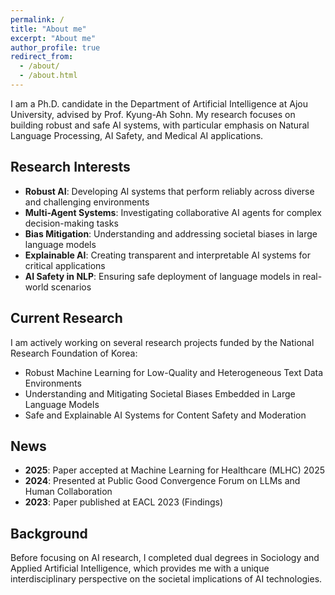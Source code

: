 ```yaml
---
permalink: /
title: "About me"
excerpt: "About me"
author_profile: true
redirect_from: 
  - /about/
  - /about.html
---
```


I am a Ph.D. candidate in the Department of Artificial Intelligence at Ajou University, advised by Prof. Kyung-Ah Sohn. My research focuses on building robust and safe AI systems, with particular emphasis on Natural Language Processing, AI Safety, and Medical AI applications.

## Research Interests
- **Robust AI**: Developing AI systems that perform reliably across diverse and challenging environments
- **Multi-Agent Systems**: Investigating collaborative AI agents for complex decision-making tasks
- **Bias Mitigation**: Understanding and addressing societal biases in large language models
- **Explainable AI**: Creating transparent and interpretable AI systems for critical applications
- **AI Safety in NLP**: Ensuring safe deployment of language models in real-world scenarios

## Current Research
I am actively working on several research projects funded by the National Research Foundation of Korea:
- Robust Machine Learning for Low-Quality and Heterogeneous Text Data Environments
- Understanding and Mitigating Societal Biases Embedded in Large Language Models  
- Safe and Explainable AI Systems for Content Safety and Moderation

## News
- **2025**: Paper accepted at Machine Learning for Healthcare (MLHC) 2025
- **2024**: Presented at Public Good Convergence Forum on LLMs and Human Collaboration
- **2023**: Paper published at EACL 2023 (Findings)

## Background
Before focusing on AI research, I completed dual degrees in Sociology and Applied Artificial Intelligence, which provides me with a unique interdisciplinary perspective on the societal implications of AI technologies.

